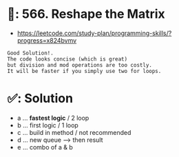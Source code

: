 # 📄: 566. Reshape the Matrix

- https://leetcode.com/study-plan/programming-skills/?progress=x824bvmv

```
Good Solution!.
The code looks concise (which is great)
but division and mod operations are too costly.
It will be faster if you simply use two for loops.
```

# ✅: Solution

- a ... **fastest logic** / 2 loop
- b ... first logic / 1 loop
- c ... build in method / not recommended
- d ... new queue --> then result
- e ... combo of a & b